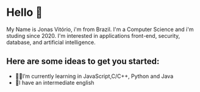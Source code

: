 # Hello 🤙

My Name is Jonas Vitório, i'm from Brazil.
I'm a Computer Science and i'm studing since 2020.
I'm interested in applications front-end, security,
database, and artificial intelligence.

## Here are some ideas to get you started:


 - 👨‍💻I’m currently learning in JavaScript,C/C++, Python and Java
 - 💬I have an intermediate english 




